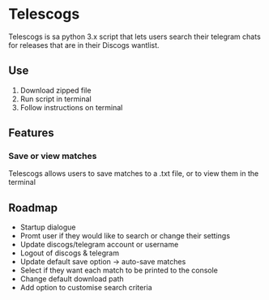 # Telescogs
 Telescogs is sa python 3.x script that lets users search their telegram chats for releases that are in their Discogs wantlist.
 
## Use
1. Download zipped file 
2. Run script in terminal
3. Follow instructions on terminal
## Features
### Save or view matches
Telescogs allows users to save matches to a .txt file, or to view them in the terminal
## Roadmap
* Startup dialogue
 * Promt user if they would like to search or change their settings
  * Update discogs/telegram account or username
  * Logout of discogs & telegram
  * Update default save option -> auto-save matches
  * Select if they want each match to be printed to the console
  * Change default download path
* Add option to customise search criteria
